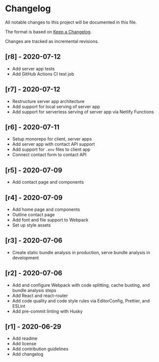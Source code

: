 # Changelog

All notable changes to this project will be documented in this file.

The format is based on [Keep a Changelog](https://keepachangelog.com/en/1.0.0/).

Changes are tracked as incremental revisions.

## [r8] - 2020-07-12

-   Add server app tests
-   Add GitHub Actions CI test job

## [r7] - 2020-07-12

-   Restructure server app architecture
-   Add support for local serving of server app
-   Add support for serverless serving of server app via Netlify Functions

## [r6] - 2020-07-11

-   Setup monorepo for client, server apps
-   Add server app with contact API support
-   Add support for `.env` files to client app
-   Connect contact form to contact API

## [r5] - 2020-07-09

-   Add contact page and components

## [r4] - 2020-07-09

-   Add home page and components
-   Outline contact page
-   Add font and file support to Webpack
-   Set up style assets

## [r3] - 2020-07-06

-   Create static bundle analysis in production, serve bundle analysis in development

## [r2] - 2020-07-06

-   Add and configure Webpack with code splitting, cache busting, and bundle analysis steps
-   Add React and react-router
-   Add code quality and code style rules via EditorConfig, Prettier, and ESLint
-   Add pre-commit linting with Husky

## [r1] - 2020-06-29

-   Add readme
-   Add license
-   Add contribution guidelines
-   Add changelog
